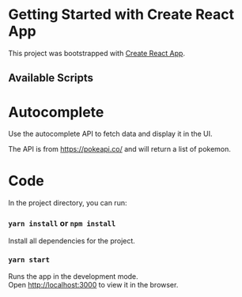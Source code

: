 # Getting Started with Create React App

This project was bootstrapped with [Create React App](https://github.com/facebook/create-react-app).

## Available Scripts

# Autocomplete

Use the autocomplete API to fetch data and display it in the UI.

The API is from <https://pokeapi.co/> and will return a list of pokemon.

# Code

In the project directory, you can run:

### `yarn install` or `npm install`

Install all dependencies for the project.

### `yarn start`

Runs the app in the development mode.\
Open [http://localhost:3000](http://localhost:3000) to view it in the browser.





